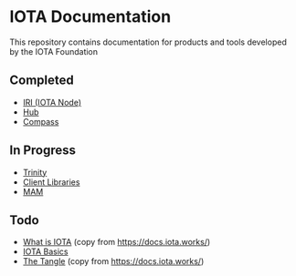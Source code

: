 # IOTA Documentation
This repository contains documentation for products and tools developed by the IOTA Foundation

## Completed
- [IRI (IOTA Node)](iri/README.md)
- [Hub](hub/README.md)
- [Compass](compass/README.md)

## In Progress
- [Trinity](trinity/README.md)
- [Client Libraries](api/README.md)
- [MAM](mam/README.md)

## Todo
- [What is IOTA](#) (copy from https://docs.iota.works/)
- [IOTA Basics](#)
- [The Tangle](#) (copy from https://docs.iota.works/)
